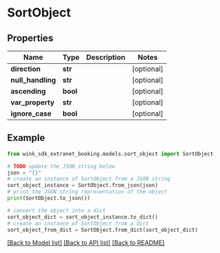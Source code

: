 # SortObject


## Properties

Name | Type | Description | Notes
------------ | ------------- | ------------- | -------------
**direction** | **str** |  | [optional] 
**null_handling** | **str** |  | [optional] 
**ascending** | **bool** |  | [optional] 
**var_property** | **str** |  | [optional] 
**ignore_case** | **bool** |  | [optional] 

## Example

```python
from wink_sdk_extranet_booking.models.sort_object import SortObject

# TODO update the JSON string below
json = "{}"
# create an instance of SortObject from a JSON string
sort_object_instance = SortObject.from_json(json)
# print the JSON string representation of the object
print(SortObject.to_json())

# convert the object into a dict
sort_object_dict = sort_object_instance.to_dict()
# create an instance of SortObject from a dict
sort_object_from_dict = SortObject.from_dict(sort_object_dict)
```
[[Back to Model list]](../README.md#documentation-for-models) [[Back to API list]](../README.md#documentation-for-api-endpoints) [[Back to README]](../README.md)


